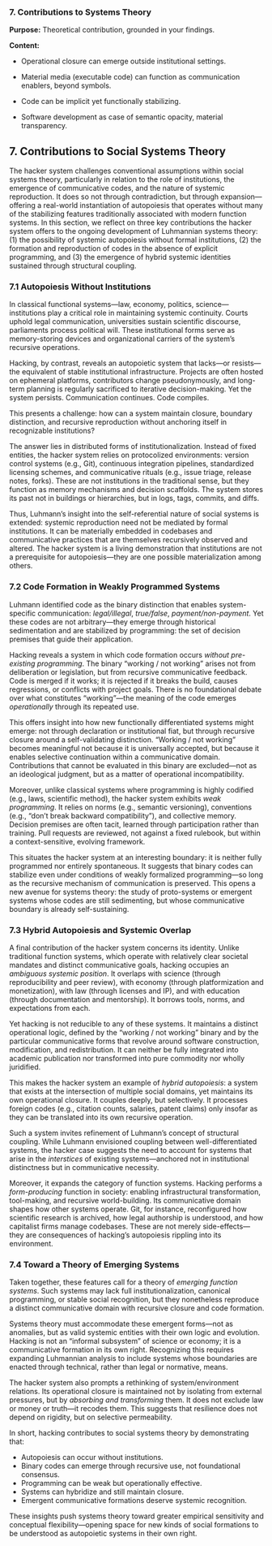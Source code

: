 ### **7. Contributions to Systems Theory**

  

**Purpose:** Theoretical contribution, grounded in your findings.

**Content:**

- Operational closure can emerge outside institutional settings.
    
- Material media (executable code) can function as communication enablers, beyond symbols.
    
- Code can be implicit yet functionally stabilizing.
    
- Software development as case of semantic opacity, material transparency.


## **7. Contributions to Social Systems Theory**

The hacker system challenges conventional assumptions within social systems theory, particularly in relation to the role of institutions, the emergence of communicative codes, and the nature of systemic reproduction. It does so not through contradiction, but through expansion—offering a real-world instantiation of autopoiesis that operates without many of the stabilizing features traditionally associated with modern function systems. In this section, we reflect on three key contributions the hacker system offers to the ongoing development of Luhmannian systems theory: (1) the possibility of systemic autopoiesis without formal institutions, (2) the formation and reproduction of codes in the absence of explicit programming, and (3) the emergence of hybrid systemic identities sustained through structural coupling.

### **7.1 Autopoiesis Without Institutions**

In classical functional systems—law, economy, politics, science—institutions play a critical role in maintaining systemic continuity. Courts uphold legal communication, universities sustain scientific discourse, parliaments process political will. These institutional forms serve as memory-storing devices and organizational carriers of the system’s recursive operations.

Hacking, by contrast, reveals an autopoietic system that lacks—or resists—the equivalent of stable institutional infrastructure. Projects are often hosted on ephemeral platforms, contributors change pseudonymously, and long-term planning is regularly sacrificed to iterative decision-making. Yet the system persists. Communication continues. Code compiles.

This presents a challenge: how can a system maintain closure, boundary distinction, and recursive reproduction without anchoring itself in recognizable institutions?

The answer lies in distributed forms of institutionalization. Instead of fixed entities, the hacker system relies on protocolized environments: version control systems (e.g., Git), continuous integration pipelines, standardized licensing schemes, and communicative rituals (e.g., issue triage, release notes, forks). These are not institutions in the traditional sense, but they function as memory mechanisms and decision scaffolds. The system stores its past not in buildings or hierarchies, but in logs, tags, commits, and diffs.

Thus, Luhmann’s insight into the self-referential nature of social systems is extended: systemic reproduction need not be mediated by formal institutions. It can be materially embedded in codebases and communicative practices that are themselves recursively observed and altered. The hacker system is a living demonstration that institutions are not a prerequisite for autopoiesis—they are one possible materialization among others.

### **7.2 Code Formation in Weakly Programmed Systems**

Luhmann identified code as the binary distinction that enables system-specific communication: _legal/illegal_, _true/false_, _payment/non-payment_. Yet these codes are not arbitrary—they emerge through historical sedimentation and are stabilized by programming: the set of decision premises that guide their application.

Hacking reveals a system in which code formation occurs _without pre-existing programming_. The binary “working / not working” arises not from deliberation or legislation, but from recursive communicative feedback. Code is merged if it works; it is rejected if it breaks the build, causes regressions, or conflicts with project goals. There is no foundational debate over what constitutes “working”—the meaning of the code emerges _operationally_ through its repeated use.

This offers insight into how new functionally differentiated systems might emerge: not through declaration or institutional fiat, but through recursive closure around a self-validating distinction. “Working / not working” becomes meaningful not because it is universally accepted, but because it enables selective continuation within a communicative domain. Contributions that cannot be evaluated in this binary are excluded—not as an ideological judgment, but as a matter of operational incompatibility.

Moreover, unlike classical systems where programming is highly codified (e.g., laws, scientific method), the hacker system exhibits _weak programming_. It relies on norms (e.g., semantic versioning), conventions (e.g., “don’t break backward compatibility”), and collective memory. Decision premises are often tacit, learned through participation rather than training. Pull requests are reviewed, not against a fixed rulebook, but within a context-sensitive, evolving framework.

This situates the hacker system at an interesting boundary: it is neither fully programmed nor entirely spontaneous. It suggests that binary codes can stabilize even under conditions of weakly formalized programming—so long as the recursive mechanism of communication is preserved. This opens a new avenue for systems theory: the study of proto-systems or emergent systems whose codes are still sedimenting, but whose communicative boundary is already self-sustaining.

### **7.3 Hybrid Autopoiesis and Systemic Overlap**

A final contribution of the hacker system concerns its identity. Unlike traditional function systems, which operate with relatively clear societal mandates and distinct communicative goals, hacking occupies an _ambiguous systemic position_. It overlaps with science (through reproducibility and peer review), with economy (through platformization and monetization), with law (through licenses and IP), and with education (through documentation and mentorship). It borrows tools, norms, and expectations from each.

Yet hacking is not reducible to any of these systems. It maintains a distinct operational logic, defined by the “working / not working” binary and by the particular communicative forms that revolve around software construction, modification, and redistribution. It can neither be fully integrated into academic publication nor transformed into pure commodity nor wholly juridified.

This makes the hacker system an example of _hybrid autopoiesis_: a system that exists at the intersection of multiple social domains, yet maintains its own operational closure. It couples deeply, but selectively. It processes foreign codes (e.g., citation counts, salaries, patent claims) only insofar as they can be translated into its own recursive operation.

  

Such a system invites refinement of Luhmann’s concept of structural coupling. While Luhmann envisioned coupling between well-differentiated systems, the hacker case suggests the need to account for systems that arise in the _interstices_ of existing systems—anchored not in institutional distinctness but in communicative necessity.

Moreover, it expands the category of function systems. Hacking performs a _form-producing_ function in society: enabling infrastructural transformation, tool-making, and recursive world-building. Its communicative domain shapes how other systems operate. Git, for instance, reconfigured how scientific research is archived, how legal authorship is understood, and how capitalist firms manage codebases. These are not merely side-effects—they are consequences of hacking’s autopoiesis rippling into its environment.
### **7.4 Toward a Theory of Emerging Systems**

Taken together, these features call for a theory of _emerging function systems_. Such systems may lack full institutionalization, canonical programming, or stable social recognition, but they nonetheless reproduce a distinct communicative domain with recursive closure and code formation.

Systems theory must accommodate these emergent forms—not as anomalies, but as valid systemic entities with their own logic and evolution. Hacking is not an “informal subsystem” of science or economy; it is a communicative formation in its own right. Recognizing this requires expanding Luhmannian analysis to include systems whose boundaries are enacted through technical, rather than legal or normative, means.

The hacker system also prompts a rethinking of system/environment relations. Its operational closure is maintained not by isolating from external pressures, but by _absorbing and transforming_ them. It does not exclude law or money or truth—it recodes them. This suggests that resilience does not depend on rigidity, but on selective permeability.

In short, hacking contributes to social systems theory by demonstrating that:

- Autopoiesis can occur without institutions.
- Binary codes can emerge through recursive use, not foundational consensus.
- Programming can be weak but operationally effective.
- Systems can hybridize and still maintain closure.
- Emergent communicative formations deserve systemic recognition.
    
These insights push systems theory toward greater empirical sensitivity and conceptual flexibility—opening space for new kinds of social formations to be understood as autopoietic systems in their own right.
